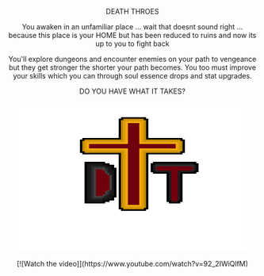 <p align="center">
 DEATH THROES
</p>
  
<p align="center">
You awaken in an unfamiliar place ... wait that doesnt sound right ... because this place is your HOME but has been reduced to ruins and now its up to you to fight back
</p>
  

<p align="center">
You'll explore dungeons and encounter enemies on your path to vengeance but they get stronger the shorter your path becomes. You too must improve your skills which you can through soul essence drops and stat upgrades.
</p>


<p align="center">
DO YOU HAVE WHAT IT TAKES?
</p>

   

<p align="center">
  <img width="460" height="300" src="https://github.com/Larke20/DeathThroesGame/blob/main/gamelogoV1large.png?raw=true">
</p>

<p align="center">
[![Watch the video]](https://www.youtube.com/watch?v=92_2IWiQlfM)


</p>



